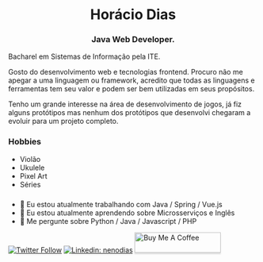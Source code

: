<h1 align="center">Horácio Dias</h1>
<h3 align="center">Java Web Developer.</h3>

Bacharel em Sistemas de Informação pela ITE.

Gosto do desenvolvimento web e tecnologias frontend. Procuro não me apegar a uma linguagem ou framework, acredito que todas as linguagens e ferramentas tem seu valor e podem ser bem utilizadas em seus propósitos.

Tenho um grande interesse na área de desenvolvimento de jogos, já fiz alguns protótipos mas nenhum dos protótipos que desenvolvi chegaram a evoluir para um projeto completo.

### Hobbies
- Violão
- Ukulele
- Pixel Art
- Séries

### 

- 🔭 Eu estou atualmente trabalhando com Java / Spring / Vue.js
- 🌱 Eu estou atualmente aprendendo sobre Microsserviços e Inglês
- 💬 Me pergunte sobre Python / Java / Javascript / PHP

[![Twitter Follow](https://img.shields.io/twitter/follow/nenodias?style=social)](https://twitter.com/nenodias)
[![Linkedin: nenodias](https://img.shields.io/badge/-Linkedin-blue?style=flat-square&logo=Linkedin&logoColor=white&link=https://www.linkedin.com/in/nenodias/)](https://www.linkedin.com/in/nenodias/)
<a href="https://www.buymeacoffee.com/nenodias" target="_blank"><img src="https://www.buymeacoffee.com/assets/img/custom_images/orange_img.png" alt="Buy Me A Coffee" style="height: 41px !important;width: 174px !important;box-shadow: 0px 3px 2px 0px rgba(190, 190, 190, 0.5) !important;-webkit-box-shadow: 0px 3px 2px 0px rgba(190, 190, 190, 0.5) !important;" ></a>
<!--
**nenodias/nenodias** is a ✨ _special_ ✨ repository because its `README.md` (this file) appears on your GitHub profile.

Here are some ideas to get you started:

- 🔭 I’m currently working on ...
- 🌱 I’m currently learning ...
- 👯 I’m looking to collaborate on ...
- 🤔 I’m looking for help with ...
- 💬 Ask me about ...
- 📫 How to reach me: ...
- 😄 Pronouns: ...
- ⚡ Fun fact: ...
-->
